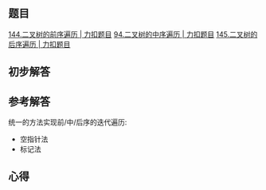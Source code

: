 ## 题目
[144.二叉树的前序遍历 | 力扣题目](https://leetcode.cn/problems/binary-tree-preorder-traversal/description/)
[94.二叉树的中序遍历 | 力扣题目](https://leetcode.cn/problems/binary-tree-inorder-traversal/description/)
[145.二叉树的后序遍历 | 力扣题目](https://leetcode.cn/problems/binary-tree-postorder-traversal/description/)


## 初步解答

## 参考解答
统一的方法实现前/中/后序的迭代遍历:
- 空指针法
- 标记法



## 心得